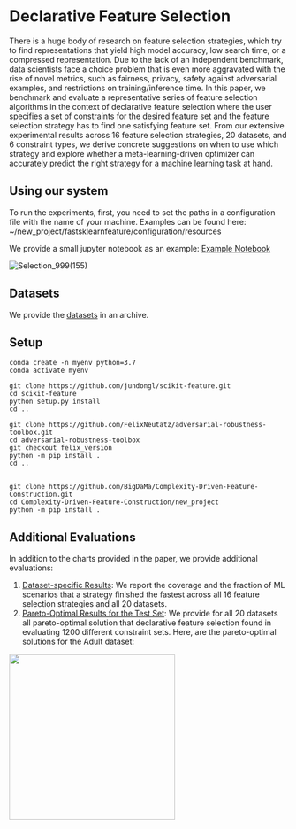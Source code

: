 # Declarative Feature Selection
There is a huge body of research on feature selection strategies, which try to find representations that yield high model accuracy, low search time, or a compressed representation. Due to the lack of an independent benchmark, data scientists face a choice problem that is even more aggravated  with the rise of novel metrics, such as fairness, privacy, safety against adversarial examples, and restrictions on training/inference time.
In this paper, we benchmark and evaluate a representative series of feature selection algorithms in the context of declarative feature selection where the user specifies a set of constraints for the desired feature set and the feature selection strategy has to find one satisfying feature set.
From our extensive experimental results across 16 feature selection strategies, 20 datasets, and 6 constraint types, we derive concrete suggestions on when to use which strategy and explore whether a meta-learning-driven optimizer can accurately predict the right strategy for a machine learning task at hand.

## Using our system
To run the experiments, first, you need to set the paths in a configuration file with the name of your machine. Examples can be found here: ~/new_project/fastsklearnfeature/configuration/resources

We provide a small jupyter notebook as an example: [Example Notebook](https://nbviewer.jupyter.org/github/BigDaMa/Complexity-Driven-Feature-Construction/blob/master/new_project/fastsklearnfeature/interactiveAutoML/new_bench/multiobjective/metalearning/openml_data/notebook/Tutorial.ipynb)

![Selection_999(155)](https://user-images.githubusercontent.com/5217389/82896838-e965fb00-9f56-11ea-817d-b7f8fd5f1216.png)


## Datasets
We provide the [datasets](https://drive.google.com/file/d/1Pg_n8lUGxkBmyiKIuc3LPPQm-wpWBq5u/view?usp=sharing) in an archive.

## Setup 
```
conda create -n myenv python=3.7
conda activate myenv

git clone https://github.com/jundongl/scikit-feature.git
cd scikit-feature
python setup.py install
cd ..

git clone https://github.com/FelixNeutatz/adversarial-robustness-toolbox.git
cd adversarial-robustness-toolbox
git checkout felix_version
python -m pip install .
cd ..


git clone https://github.com/BigDaMa/Complexity-Driven-Feature-Construction.git
cd Complexity-Driven-Feature-Construction/new_project
python -m pip install .
```

## Additional Evaluations
In addition to the charts provided in the paper, we provide additional evaluations:

1) [Dataset-specific Results](../master/additional_charts/Dataset-specific%20DFS%20Results.pdf): We report the coverage and the fraction of ML scenarios that a strategy finished the fastest across all 16 feature selection strategies and all 20 datasets.
2) [Pareto-Optimal Results for the Test Set](../master/additional_charts/radar_charts_test_scores): We provide for all 20 datasets all pareto-optimal solution that declarative feature selection found in evaluating 1200 different constraint sets.
Here, are the pareto-optimal solutions for the Adult dataset:
<img src="https://user-images.githubusercontent.com/5217389/82898629-f0423d00-9f59-11ea-9205-bb45367ac487.png" align="left" width="300" >





